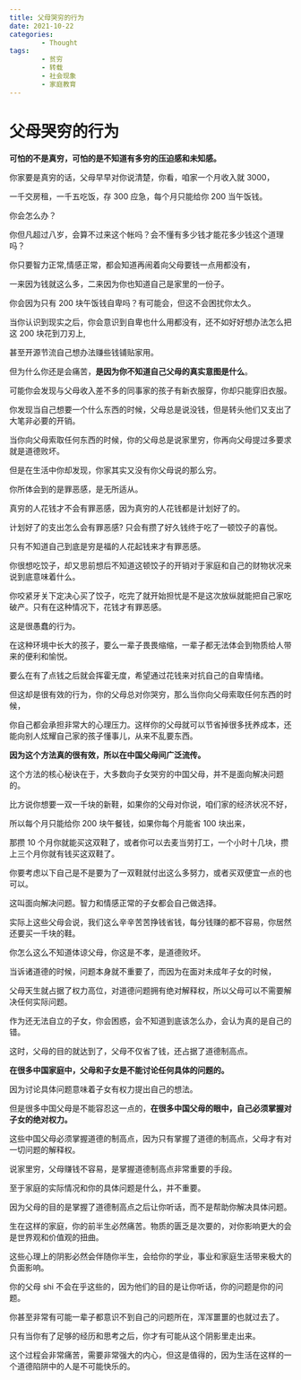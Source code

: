 ```yaml
---
title: 父母哭穷的行为
date: 2021-10-22
categories:
        - Thought
tags:
        - 贫穷
        - 转载
        - 社会现象
        - 家庭教育
---
```


# 父母哭穷的行为

**可怕的不是真穷，可怕的是不知道有多穷的压迫感和未知感。**

你家要是真穷的话，父母早早对你说清楚，你看，咱家一个月收入就 3000，

一千交房租，一千五吃饭，存 300 应急，每个月只能给你 200 当午饭钱。

你会怎么办？

你但凡超过八岁，会算不过来这个帐吗？会不懂有多少钱才能花多少钱这个道理吗？

你只要智力正常,情感正常，都会知道再闹着向父母要钱一点用都没有，

一来因为钱就这么多，二来因为你也知道自己是家里的一份子。

你会因为只有 200 块午饭钱自卑吗？有可能会，但这不会困扰你太久。

当你认识到现实之后，你会意识到自卑也什么用都没有，还不如好好想办法怎么把这 200 块花到刀刃上,

甚至开源节流自己想办法赚些钱铺贴家用。

但为什么你还是会痛苦，**是因为你不知道自己父母的真实意图是什么**。

可能你会发现与父母收入差不多的同事家的孩子有新衣服穿，你却只能穿旧衣服。

你发现当自己想要一个什么东西的时候，父母总是说没钱，但是转头他们又支出了大笔非必要的开销。

当你向父母索取任何东西的时候，你的父母总是说家里穷，你再向父母提过多要求就是道德败坏。

但是在生活中你却发现，你家其实又没有你父母说的那么穷。

你所体会到的是罪恶感，是无所适从。

真穷的人花钱才不会有罪恶感，因为真穷的人花钱都是计划好了的。

计划好了的支出怎么会有罪恶感? 只会有攒了好久钱终于吃了一顿饺子的喜悦。

只有不知道自己到底是穷是福的人花起钱来才有罪恶感。

你很想吃饺子，却又思前想后不知道这顿饺子的开销对于家庭和自己的财物状况来说到底意味着什么。

你咬紧牙关下定决心买了饺子，吃完了就开始担忧是不是这次放纵就能把自己家吃破产。只有在这种情况下，花钱才有罪恶感。

这是很愚蠢的行为。

在这种环境中长大的孩子，要么一辈子畏畏缩缩，一辈子都无法体会到物质给人带来的便利和愉悦。

要么在有了点钱之后就会挥霍无度，希望通过花钱来对抗自己的自卑情绪。

但这却是很有效的行为，你的父母总对你哭穷，那么当你向父母索取任何东西的时候，

你自己都会承担非常大的心理压力。这样你的父母就可以节省掉很多抚养成本，还能向别人炫耀自己家的孩子懂事儿，从来不乱要东西。

**因为这个方法真的很有效，所以在中国父母间广泛流传。**

这个方法的核心秘诀在于，大多数向子女哭穷的中国父母，并不是面向解决问题的。

比方说你想要一双一千块的新鞋，如果你的父母对你说，咱们家的经济状况不好，

所以每个月只能给你 200 块午餐钱，如果你每个月能省 100 块出来，

那攒 10 个月你就能买这双鞋了，或者你可以去麦当劳打工，一个小时十几块，攒上三个月你就有钱买这双鞋了。

你要考虑以下自己是不是要为了一双鞋就付出这么多努力，或者买双便宜一点的也可以。

这叫面向解决问题。智力和情感正常的子女都会自己做选择。

实际上这些父母会说，我们这么辛辛苦苦挣钱省钱，每分钱赚的都不容易，你居然还要买一千块的鞋。

你怎么这么不知道体谅父母，你这是不孝，是道德败坏。

当诉诸道德的时候，问题本身就不重要了，而因为在面对未成年子女的时候，

父母天生就占据了权力高位，对道德问题拥有绝对解释权，所以父母可以不需要解决任何实际问题。

作为还无法自立的子女，你会困惑，会不知道到底该怎么办，会认为真的是自己的错。

这时，父母的目的就达到了，父母不仅省了钱，还占据了道德制高点。

**在很多中国家庭中，父母和子女是不能讨论任何具体的问题的。**

因为讨论具体问题意味着子女有权力提出自己的想法。

但是很多中国父母是不能容忍这一点的，**在很多中国父母的眼中，自己必须掌握对子女的绝对权力。**

这些中国父母必须掌握道德的制高点，因为只有掌握了道德的制高点，父母才有对一切问题的解释权。

说家里穷，父母赚钱不容易，是掌握道德制高点非常重要的手段。

至于家庭的实际情况和你的具体问题是什么，并不重要。

因为父母的目的是掌握了道德制高点之后让你听话，而不是帮助你解决具体问题。

生在这样的家庭，你的前半生必然痛苦。物质的匮乏是次要的，对你影响更大的会是世界观和价值观的扭曲。

这些心理上的阴影必然会伴随你半生，会给你的学业，事业和家庭生活带来极大的负面影响。

你的父母 shi 不会在乎这些的，因为他们的目的是让你听话，你的问题是你的问题。

你甚至非常有可能一辈子都意识不到自己的问题所在，浑浑噩噩的也就过去了。

只有当你有了足够的经历和思考之后，你才有可能从这个阴影里走出来。

这个过程会非常痛苦，需要非常强大的内心，但这是值得的，因为生活在这样的一个道德陷阱中的人是不可能快乐的。
